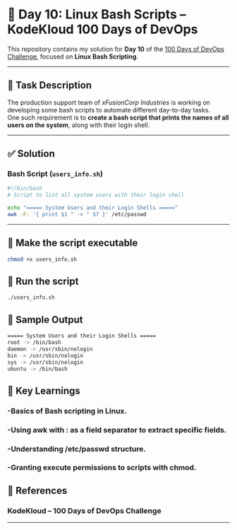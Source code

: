 # 🚀 Day 10: Linux Bash Scripts – KodeKloud 100 Days of DevOps

This repository contains my solution for **Day 10** of the [100 Days of DevOps Challenge](https://kodekloud.com/), focused on **Linux Bash Scripting**.

---

## 📌 Task Description
The production support team of *xFusionCorp Industries* is working on developing some bash scripts to automate different day-to-day tasks.  
One such requirement is to **create a bash script that prints the names of all users on the system**, along with their login shell.

---

## ✅ Solution

### Bash Script (`users_info.sh`)
```bash
#!/bin/bash
# Script to list all system users with their login shell

echo "===== System Users and their Login Shells ====="
awk -F: '{ print $1 " -> " $7 }' /etc/passwd
```
---
## 🔹 Make the script executable
```bash
chmod +x users_info.sh
```
## 🔹 Run the script
```bash
./users_info.sh
```
## 📂 Sample Output
```bash
===== System Users and their Login Shells =====
root -> /bin/bash
daemon -> /usr/sbin/nologin
bin -> /usr/sbin/nologin
sys -> /usr/sbin/nologin
ubuntu -> /bin/bash
```
## 🎯 Key Learnings
### -Basics of Bash scripting in Linux.

### -Using awk with : as a field separator to extract specific fields.

### -Understanding /etc/passwd structure.

### -Granting execute permissions to scripts with chmod.
## 🔗 References

### KodeKloud – 100 Days of DevOps Challenge
---
